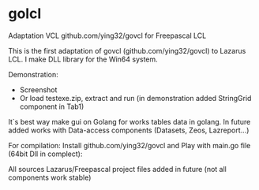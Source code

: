 # golcl
Adaptation VCL github.com/ying32/govcl for Freepascal LCL

This is the first adaptation of govcl (github.com/ying32/govcl) to Lazarus LCL. I make DLL library for the Win64 system. 

Demonstration:
- Screenshot 
- Or load  testexe.zip, extract and run  (in demonstration added StringGrid component in Tab1)

It`s best way make gui on Golang for works tables data in golang. In future added works with Data-access components (Datasets, Zeos, Lazreport...) 

For compilation:
Install github.com/ying32/govcl and Play with main.go file (64bit Dll in complect):

All sources Lazarus/Freepascal project files added in future (not all components work stable)

